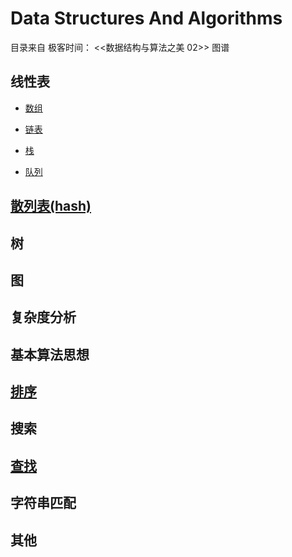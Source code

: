 # Data Structures And Algorithms

目录来自 极客时间： <<数据结构与算法之美 02>> 图谱

## 线性表

- [数组](./data_structures/Array.ipynb)

- [链表](./data_structures/linked_list)

- [栈](./data_structures/linked_list/stack.ipynb)

- [队列](./data_structures/linked_list/queue.ipynb)


## [散列表(hash)](./hash.ipynb)

## 树

## 图

## 复杂度分析

## 基本算法思想

## [排序](./algorithms)

## 搜索

## [查找](./search)

## 字符串匹配

## 其他
